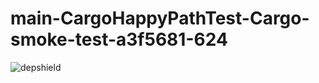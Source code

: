 # main-CargoHappyPathTest-Cargo-smoke-test-a3f5681-624

![depshield](https://depshield.sonatype.org/badges/depshield-prod/main-CargoHappyPathTest-Cargo-smoke-test-a3f5681-624/depshield.svg)